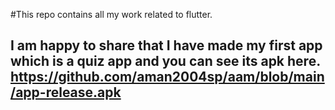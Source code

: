 #This repo contains all my work related to flutter.
## I am happy to share that I have made my first app which is a quiz app and you can see its apk here. https://github.com/aman2004sp/aam/blob/main/app-release.apk
